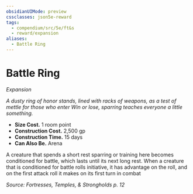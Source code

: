 ```yaml
---
obsidianUIMode: preview
cssclasses: json5e-reward
tags:
  - compendium/src/5e/ft&s
  - reward/expansion
aliases:
  - Battle Ring
---
```

# Battle Ring
*Expansion*  

*A dusty ring of honor stands, lined with racks of weapons, as a test of mettle for those who enter Win or lose, sparring teaches everyone a little something.*

- **Size Cost.** 1 room point  
- **Construction Cost.** 2,500 gp  
- **Construction Time.** 15 days  
- **Can Also Be.** Arena  

A creature that spends a short rest sparring or training here becomes conditioned for battle, which lasts until its next long rest. When a creature that is conditioned for battle rolls initiative, it has advantage on the roll, and on the first attack roll it makes on its first turn in combat

*Source: Fortresses, Temples, & Strongholds p. 12*